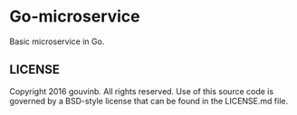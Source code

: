 # Go-microservice

Basic microservice in Go.

## LICENSE

Copyright 2016 gouvinb. All rights reserved.
Use of this source code is governed by a BSD-style
license that can be found in the LICENSE.md file.
